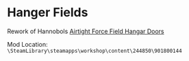 # Hanger Fields
Rework of Hannobols [Airtight Force Field Hangar Doors](https://steamcommunity.com/sharedfiles/filedetails/?id=901800144)

Mod Location:
`\SteamLibrary\steamapps\workshop\content\244850\901800144`

